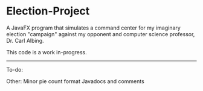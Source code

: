 # Election-Project

A JavaFX program that simulates a command center for my imaginary election "campaign" against my opponent and computer science professor, Dr. Carl Albing.


This code is a work in-progress.


--------------------------------------------------

To-do:

Other:
Minor pie count format
Javadocs and comments
